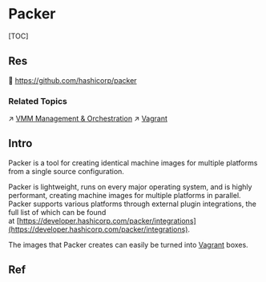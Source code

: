 # Packer

[TOC]



## Res
🚧 https://github.com/hashicorp/packer

### Related Topics
↗ [VMM Management & Orchestration](../../../🔑%20CS%20Core/🧬%20Computer%20System/🚀%20Virtualization%20Theory/Hardware%20Level%20Virtualization%20&%20Hypervisors/VMM%20Management%20&%20Orchestration/VMM%20Management%20&%20Orchestration.md)
↗ [Vagrant](../../../🔑%20CS%20Core/🧬%20Computer%20System/🚀%20Virtualization%20Theory/Hardware%20Level%20Virtualization%20&%20Hypervisors/VMM%20Management%20&%20Orchestration/Vagrant/Vagrant.md)



## Intro
Packer is a tool for creating identical machine images for multiple platforms from a single source configuration.

Packer is lightweight, runs on every major operating system, and is highly performant, creating machine images for multiple platforms in parallel. Packer supports various platforms through external plugin integrations, the full list of which can be found at [https://developer.hashicorp.com/packer/integrations](https://developer.hashicorp.com/packer/integrations).

The images that Packer creates can easily be turned into [Vagrant](http://www.vagrantup.com/) boxes.



## Ref

